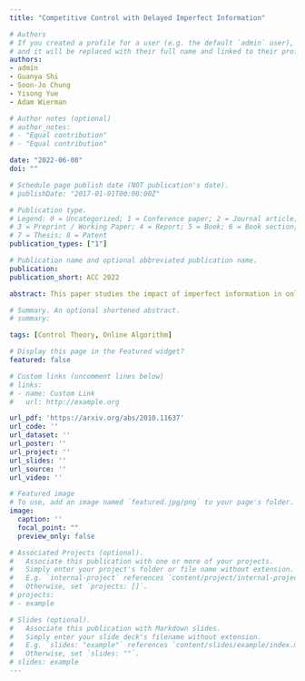 ```yaml
---
title: "Competitive Control with Delayed Imperfect Information"

# Authors
# If you created a profile for a user (e.g. the default `admin` user), write the username (folder name) here 
# and it will be replaced with their full name and linked to their profile.
authors:
- admin
- Guanya Shi
- Soon-Jo Chung
- Yisong Yue
- Adam Wierman

# Author notes (optional)
# author_notes:
# - "Equal contribution"
# - "Equal contribution"

date: "2022-06-08"
doi: ""

# Schedule page publish date (NOT publication's date).
# publishDate: "2017-01-01T00:00:00Z"

# Publication type.
# Legend: 0 = Uncategorized; 1 = Conference paper; 2 = Journal article;
# 3 = Preprint / Working Paper; 4 = Report; 5 = Book; 6 = Book section;
# 7 = Thesis; 8 = Patent
publication_types: ["1"]

# Publication name and optional abbreviated publication name.
publication:
publication_short: ACC 2022

abstract: This paper studies the impact of imperfect information in online control with adversarial disturbances. In particular, we consider both delayed state feedback and inexact predictions of future disturbances. We introduce a greedy, myopic policy that yields a constant competitive ratio against the offline optimal policy with delayed feedback and inexact predictions. We also analyze the fundamental limits of online control with limited information by showing that our competitive ratio bounds for the greedy, myopic policy in the adversarial setting match (up to lower-order terms) lower bounds in the stochastic setting.

# Summary. An optional shortened abstract.
# summary:

tags: [Control Theory, Online Algorithm]

# Display this page in the Featured widget?
featured: false

# Custom links (uncomment lines below)
# links:
# - name: Custom Link
#   url: http://example.org

url_pdf: 'https://arxiv.org/abs/2010.11637'
url_code: ''
url_dataset: ''
url_poster: ''
url_project: ''
url_slides: ''
url_source: ''
url_video: ''

# Featured image
# To use, add an image named `featured.jpg/png` to your page's folder. 
image:
  caption: ''
  focal_point: ""
  preview_only: false

# Associated Projects (optional).
#   Associate this publication with one or more of your projects.
#   Simply enter your project's folder or file name without extension.
#   E.g. `internal-project` references `content/project/internal-project/index.md`.
#   Otherwise, set `projects: []`.
# projects:
# - example

# Slides (optional).
#   Associate this publication with Markdown slides.
#   Simply enter your slide deck's filename without extension.
#   E.g. `slides: "example"` references `content/slides/example/index.md`.
#   Otherwise, set `slides: ""`.
# slides: example
---
```


